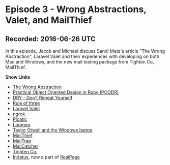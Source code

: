 # Episode 3 - Wrong Abstractions, Valet, and MailThief

## Recorded: 2016-06-26 UTC

In this episode, Jacob and Michael discuss Sandi Metz's article "The Wrong Abstraction", Laravel Valet and their experiences with developing on both Mac and Windows, and the new mail testing package from Tighten Co, MailThief.

**Show Links**

* [The Wrong Abstraction](http://www.sandimetz.com/blog/2016/1/20/the-wrong-abstraction)
* [Practical Object Oriented Design in Ruby (POODR)](http://www.sandimetz.com/products)
* [DRY - Don't Repeat Yourself](https://en.wikipedia.org/wiki/Don%27t_repeat_yourself)
* [Rule of three](https://en.wikipedia.org/wiki/Rule_of_three_(computer_programming))
* [Laravel Valet](https://laravel.com/docs/5.2/valet)
* [ngrok](https://ngrok.com)
* [Picatic](https://www.picatic.com)
* [Laragon](https://laragon.org)
* [Taylor Otwell and the Windows laptop](https://twitter.com/taylorotwell/status/746790490167599105)
* [MailThief](https://github.com/tightenco/mailthief)
* [MailTrap](https://mailtrap.io)
* [MailCatcher](https://mailcatcher.me)
* [Tighten Co.](https://tighten.co)
* [Indatus](https://www.indatus.com), now a part of [RealPage](http://www.realpage.com)
